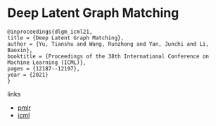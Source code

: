 # Deep Latent Graph Matching

```
@inproceedings{dlgm_icml21,
title = {Deep Latent Graph Matching},
author = {Yu, Tianshu and Wang, Runzhong and Yan, Junchi and Li, Baoxin},
booktitle = {Proceedings of the 38th International Conference on Machine Learning (ICML)},
pages = {12187--12197},
year = {2021}
}
```

links
- [pmlr](http://proceedings.mlr.press/v139/yu21d.html)
- [icml](https://icml.cc/virtual/2021/poster/8835)
